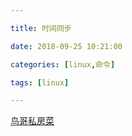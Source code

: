 ```yaml
---

title: 时间同步

date: 2018-09-25 10:21:00

categories: [linux,命令]

tags: [linux]

---
```




[鸟哥私房菜](http://cn.linux.vbird.org/linux_server/0440ntp.php)

